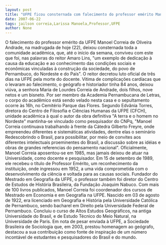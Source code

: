 ```yaml
---
layout: post
title: "UFPE ficou consternada com falecimento do professor emérito Manoel Correia"
date: 2007-06-22
tags: jailson correia,Larissa Manoela,Professor,UFPE
author: None
---
```

O falecimento do professor em&eacute;rito da UFPE Manoel Correia de Oliveira Andrade, na madrugada de hoje (22), deixou consternada toda a comunidade acad&ecirc;mica, que, at&eacute; o in&iacute;cio da semana, conviveu com este que foi, nas palavras do reitor Amaro Lins, &quot;um exemplo de dedica&ccedil;&atilde;o &agrave; causa da educa&ccedil;&atilde;o e ao conhecimento das condi&ccedil;&otilde;es sociais e econ&ocirc;micas vinculadas &agrave; constru&ccedil;&atilde;o da sociedade, do povo de Pernambuco, do Nordeste e do Pa&iacute;s&quot;. O reitor decretou luto oficial de tr&ecirc;s dias na UFPE pela morte do docente.
V&iacute;tima de complica&ccedil;&otilde;es card&iacute;acas que o levaram ao falecimento, o ge&oacute;grafo e historiador tinha 84 anos, deixou vi&uacute;va, a senhora Maria de Lourdes Correia de Andrade, dois filhos, nove netos e um bisneto. Por ser membro da Academia Pernambucana de Letras, o corpo do acad&ecirc;mico est&aacute; sendo velado nesta casa e o sepultamento ocorre &agrave;s 16h, no Cemit&eacute;rio Parque das Flores.
Segundo Edv&acirc;nia Torres, diretora do Centro de Filosofia e Ci&ecirc;ncias Humanas da UFPE (CFCH), unidade acad&ecirc;mica &agrave; qual o autor da obra definitiva &quot;A terra e o homem no Nordeste&quot; mantinha-se vinculado como pesquisador do CNPq, &quot;Manoel Correia continuava trabalhando &agrave; frente da C&aacute;tedra Gilberto Freyre, onde empreendeu diferentes e sistem&aacute;ticas atividades, dentre elas o semin&aacute;rio Redescobrindo o Brasil, para possibilitar, por meio de convites aos diferentes intelectuais proeminentes do Brasil, a discuss&atilde;o sobre as id&eacute;ias e obras de grandes referencias do pensamento nacional&quot;.
Oficialmente, Manoel Correia aposentou-se em 1985, mas jamais deixou de atuar na Universidade, como docente e pesquisador. Em 15 de setembro de 1989, ele recebeu o t&iacute;tulo de Professor Em&eacute;rito, um reconhecimento da institui&ccedil;&atilde;o, onde ingressou em 1952, a uma vida comprometida com o desenvolvimento da ci&ecirc;ncia e voltada para as causas sociais. Fundador do Mestrado em Geografia da UFPE, o professor tamb&eacute;m foi diretor do Centro de Estudos de Hist&oacute;ria Brasileira, da Funda&ccedil;&atilde;o Joaquim Nabuco. Com mais de 100 livros publicados, Manoel Correia foi coordenador dos cursos de Mestrado em Economia e em Geografia na UFPE. 
Nascido em 03 de agosto de 1922, era licenciado em Geografia e Hist&oacute;ria pela Universidade Cat&oacute;lica de Pernambuco, sendo bacharel em Direito pela Universidade Federal de Pernambuco. Concluiu o curso de Altos Estudos Geogr&aacute;ficos, na antiga Universidade do Brasil, e de Estudo T&eacute;cnico do Meio Natural, na Universidade de Paris.
Em nota de pesar enviada &agrave; UFPE, a Sociedade Brasileira de Sociologia que, em 2003, prestou homenagem ao ge&oacute;grafo, destacou a sua contribui&ccedil;&atilde;o como fonte de inspira&ccedil;&atilde;o de um n&uacute;mero incont&aacute;vel de estudantes e pesquisadores do Brasil e do mundo. 